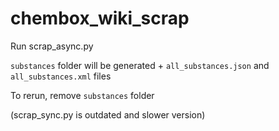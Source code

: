 # chembox_wiki_scrap

Run scrap_async.py

`substances` folder will be generated + `all_substances.json` and `all_substances.xml` files

To rerun, remove `substances` folder




(scrap_sync.py is outdated and slower version)

